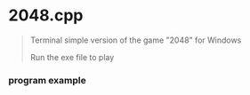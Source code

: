 # 2048.cpp
>Terminal simple version of the game "2048" for Windows
>
>Run the exe file to play

<h3>program example</h3>

